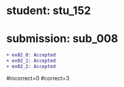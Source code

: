 # student: stu_152
# submission: sub_008

```diff
+ ex02_0: Accepted
+ ex02_1: Accepted
+ ex02_2: Accepted
```
#incorrect=0
#correct=3
